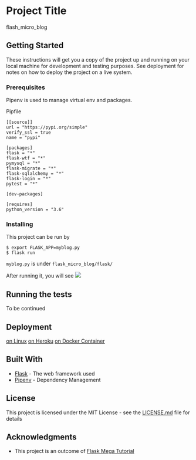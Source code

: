 # Project Title

flash_micro_blog

## Getting Started

These instructions will get you a copy of the project up and running on your local machine for development and testing purposes. See deployment for notes on how to deploy the project on a live system.

### Prerequisites
Pipenv is used to manage virtual env and packages.

Pipfile
```
[[source]]
url = "https://pypi.org/simple"
verify_ssl = true
name = "pypi"

[packages]
flask = "*"
flask-wtf = "*"
pymysql = "*"
flask-migrate = "*"
flask-sqlalchemy = "*"
flask-login = "*"
pytest = "*"

[dev-packages]

[requires]
python_version = "3.6"
```

### Installing

This project can be run by

```
$ export FLASK_APP=myblog.py 
$ flask run
```

`myblog.py` is under `flask_micro_blog/flask/`

After running it, you will see
![](https://raw.githubusercontent.com/josephzxy/pic/master/Screen%20Shot%202018-07-19%20at%202.57.49%20PM.png)

## Running the tests

To be continued

## Deployment

[on Linux](https://blog.miguelgrinberg.com/post/the-flask-mega-tutorial-part-xvii-deployment-on-linux)
[on Heroku](https://blog.miguelgrinberg.com/post/the-flask-mega-tutorial-part-xviii-deployment-on-heroku)
[on Docker Container](https://blog.miguelgrinberg.com/post/the-flask-mega-tutorial-part-xix-deployment-on-docker-containers)

## Built With

* [Flask](http://flask.pocoo.org/) - The web framework used
* [Pipenv](https://docs.pipenv.org/) - Dependency Management


## License

This project is licensed under the MIT License - see the [LICENSE.md](LICENSE.md) file for details

## Acknowledgments

* This project is an outcome of [Flask Mega Tutorial](https://blog.miguelgrinberg.com/post/the-flask-mega-tutorial-part-i-hello-world)
